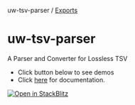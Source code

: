 uw-tsv-parser / [Exports](modules.md)

# uw-tsv-parser
A Parser and Converter for Lossless TSV

- Click button below to see demos
- Click <a href='https://raw.githubusercontent.com/mandolyte/uw-tsv-parser/main/docs/index.html' target='_blank'>here</a> for documentation.

[![Open in StackBlitz](https://developer.stackblitz.com/img/open_in_stackblitz.svg)](https://stackblitz.com/github.com/mandolyte/uw-tsv-parser/tree/main/examples)
